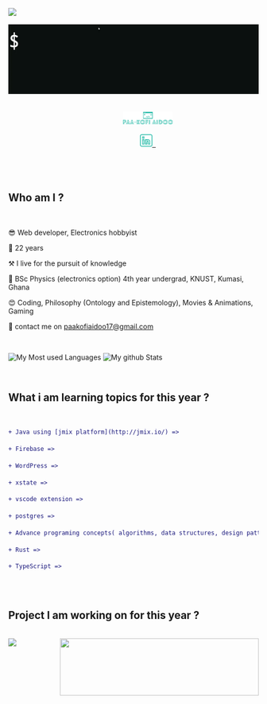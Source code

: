 ![](https://komarev.com/ghpvc/?username=paakofiaidoo&style=flat-square&color=yellow)

<img align="center" src="./img/hello.gif">

<br>

<h5 align="center">
    <code>
        <a href="https://www.paakofiaidoo.tech" title="My Portfolio"><img width="100" src="img/logo.svg"></a>
    </code>
    <code>
        <a href="https://www.linkedin.com/in/paakofiaidoo" title="LinkedIn Profile"><img width="25" src="img/linkedin.svg"> </a>
    </code>
</h5>
<br>

<div>

## Who am I ?

<br>

😎 Web developer, Electronics hobbyist

📅 22 years

⚒️ I live for the pursuit of knowledge

🏫 BSc Physics (electronics option) 4th year undergrad, KNUST, Kumasi, Ghana

😍 Coding, Philosophy (Ontology and Epistemology), Movies & Animations, Gaming

📨 contact me on paakofiaidoo17@gmail.com

</div>

<br>

![My Most used Languages](https://github-readme-stats.vercel.app/api/top-langs/?username=paakofiaidoo&langs_count=10&layout=compact&theme=radical&border_color=61dafb&border_radius=10)
![My github Stats](https://github-readme-stats.vercel.app/api?username=paakofiaidoo&show_icons=true&theme=radical&border_color=61dafb&border_radius=10)

<div>

<br>

## What i am learning topics for this year ?

<br>

```diff
+ Java using [jmix platform](http://jmix.io/) =>                              30% [###=======]

+ Firebase =>                                                                 10% [#=========]

+ WordPress =>                                                                0% [==========]

+ xstate =>                                                                   20% [##========]

+ vscode extension =>                                                         0% [==========]

+ postgres =>                                                                 40% [####======]

+ Advance programing concepts( algorithms, data structures, design patterns) => 0% [==========]

+ Rust =>                                                                     10% [#=========]

+ TypeScript =>                                                               10% [#=========]
```

</div>

<br><br>

## Project I am working on for this year ?

<br>

<div >
    <a href="https://github.com/paakofiaidoo/juki-svelte" title="juki-svelte">
        <img align="left width=" 400" height="115"
            src="https://github-readme-stats.vercel.app/api/pin/?username=paakofiaidoo&repo=juki-svelte&theme=radical&border_color=61dafb&border_radius=10" />
    </a>
    <a href="https://github.com/paakofiaidoo/CI-CD-samples" title="CI-CD-samples">
        <img align="right" width="400" height="115"
            src="https://github-readme-stats.vercel.app/api/pin/?username=paakofiaidoo&repo=CI-CD-samples&theme=radical&border_color=61dafb&border_radius=10" />
    </a>
</div>
